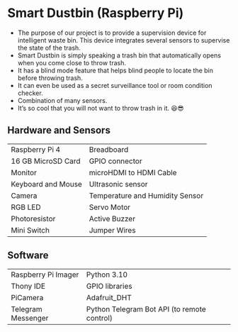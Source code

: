 # Smart Dustbin (Raspberry Pi)

* The purpose of our project is to provide a supervision device for intelligent waste bin. This device integrates several sensors to supervise the state of the trash. 
* Smart Dustbin is simply speaking a trash bin that automatically opens when you come close to throw trash.  
* It has a blind mode feature that helps blind people to locate the bin before throwing trash.  
* It can even be used as a secret surveillance tool or room condition checker.  
* Combination of many sensors.  
* It’s so cool that you will not want to throw trash in it. 😆😎  


## Hardware and Sensors

<table>
	<tr>
		<td>Raspberry Pi 4</td>
		<td>Breadboard</td>
	</tr>
	<tr>
		<td>16 GB MicroSD Card</td>
		<td>GPIO connector</td>
	</tr>
	<tr>
		<td>Monitor</td>
		<td>microHDMI to HDMI Cable</td>
	</tr>
	<tr>
		<td>Keyboard and Mouse</td>
		<td>Ultrasonic sensor</td>
	</tr>
	<tr>
		<td>Camera</td>
		<td>Temperature and Humidity Sensor</td>
	</tr>
	<tr>
		<td>RGB LED</td>
		<td>Servo Motor</td>
	</tr>
	<tr>
		<td>Photoresistor</td>
		<td>Active Buzzer</td>
	</tr>
	<tr>
		<td>Mini Switch</td>
		<td>Jumper Wires</td>
	</tr>

</table>

## Software

<table>
	<tr>
		<td>Raspberry Pi Imager</td>
		<td>Python 3.10</td>
	</tr>
	<tr>
		<td>Thony IDE</td>
		<td>GPIO libraries</td>
	</tr>
	<tr>
		<td>PiCamera</td>
		<td>Adafruit_DHT</td>
	</tr>
	<tr>
		<td>Telegram Messenger</td>
		<td>Python Telegram Bot API (to remote control)</td>
	</tr>
</table>